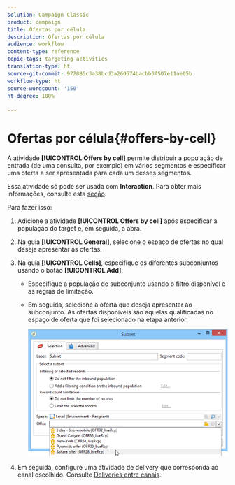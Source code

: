 ```yaml
---
solution: Campaign Classic
product: campaign
title: Ofertas por célula
description: Ofertas por célula
audience: workflow
content-type: reference
topic-tags: targeting-activities
translation-type: ht
source-git-commit: 972885c3a38bcd3a260574bacbb3f507e11ae05b
workflow-type: ht
source-wordcount: '150'
ht-degree: 100%

---
```



# Ofertas por célula{#offers-by-cell}

A atividade **[!UICONTROL Offers by cell]** permite distribuir a população de entrada (de uma consulta, por exemplo) em vários segmentos e especificar uma oferta a ser apresentada para cada um desses segmentos.

Essa atividade só pode ser usada com **Interaction**. Para obter mais informações, consulte esta [seção](../../interaction/using/about-outbound-channels.md).

Para fazer isso:

1. Adicione a atividade **[!UICONTROL Offers by cell]** após especificar a população do target e, em seguida, a abra.
1. Na guia **[!UICONTROL General]**, selecione o espaço de ofertas no qual deseja apresentar as ofertas.
1. Na guia **[!UICONTROL Cells]**, especifique os diferentes subconjuntos usando o botão **[!UICONTROL Add]**:

   * Especifique a população de subconjunto usando o filtro disponível e as regras de limitação.
   * Em seguida, selecione a oferta que deseja apresentar ao subconjunto. As ofertas disponíveis são aquelas qualificadas no espaço de oferta que foi selecionado na etapa anterior.

      ![](assets/int_offer_per_cell1.png)

1. Em seguida, configure uma atividade de delivery que corresponda ao canal escolhido. Consulte [Deliveries entre canais](../../workflow/using/cross-channel-deliveries.md).

